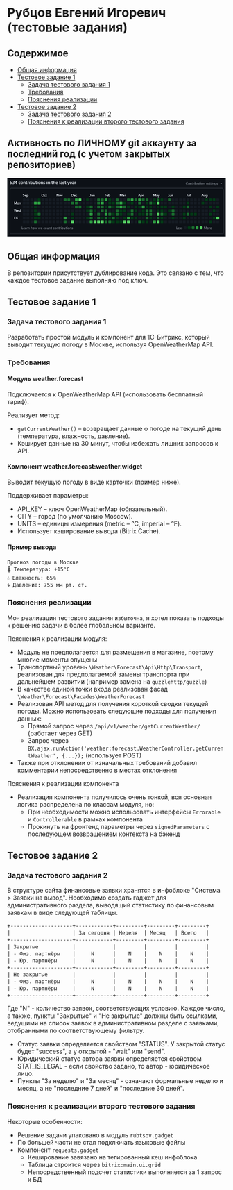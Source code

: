 # Рубцов Евгений Игоревич (тестовые задания)

## Содержимое
* [Общая информация](#общая-информация)
* [Тестовое задание 1](#тестовое-задание-1)
    * [Задача тестового задания 1](#задача-тестового-задания-1)
    * [Требования](#требования)
    * [Пояснения реализации](#пояснения-реализации)
* [Тестовое задание 2](#тестовое-задание-2)
  * [Задача тестового задания 2](#задача-тестового-задания-2)
  * [Пояснения к реализации второго тестового задания](#пояснения-к-реализации-второго-тестового-задания)

## Активность по ЛИЧНОМУ git аккаунту за последний год (с учетом закрытых репозиториев)
![Git активность](/git-activity/30-08-2025.png)

## Общая информация
В репозитории присутствует дублирование кода. Это связано с тем, что каждое тестовое задание выполняю под ключ.

## Тестовое задание 1
### Задача тестового задания 1
Разработать простой модуль и компонент для 1С-Битрикс, который выводит текущую погоду в Москве, используя OpenWeatherMap API.

### Требования
#### Модуль weather.forecast
Подключается к OpenWeatherMap API (использовать бесплатный тариф).

Реализует метод:
- `getCurrentWeather()` – возвращает данные о погоде на текущий день (температура, влажность, давление).
- Кэширует данные на 30 минут, чтобы избежать лишних запросов к API.

#### Компонент weather.forecast:weather.widget
Выводит текущую погоду в виде карточки (пример ниже).

Поддерживает параметры:
- API_KEY – ключ OpenWeatherMap (обязательный). 
- CITY – город (по умолчанию Moscow). 
- UNITS – единицы измерения (metric – °C, imperial – °F). 
- Использует кэширование вывода (Bitrix Cache).

#### Пример вывода
```plaintext
Прогноз погоды в Москве
🌡 Температура: +15°C
💧 Влажность: 65%
🌀 Давление: 755 мм рт. ст.
```

### Пояснения реализации
Моя реализация тестового задания `избыточна`, я хотел показать подходы к решению задачи в более глобальном варианте.

Пояснения к реализации модуля:
- Модуль не предполагается для размещения в магазине, поэтому многие моменты опущены
- Транспортный уровень `\Weather\Forecast\Api\Http\Transport`, реализован для предполагаемой замены транспорта при дальнейшем развитии (например замена на `guzzlehttp/guzzle`)
- В качестве единой точки входа реализован фасад `\Weather\Forecast\Facades\WeatherForecast`
- Реализован API метод для получения короткой сводки текущей погоды. Можно использовать следующие подходы для получения данных:
  - Прямой запрос через `/api/v1/weather/getCurrentWeather/` (работает через GET)
  - Запрос через `BX.ajax.runAction('weather:forecast.WeatherController.getCurrentWeather', {...});` (использует POST)
- Также при отклонении от изначальных требований добавил комментарии непосредственно в местах отклонения

Пояснения к реализации компонента
- Реализация компонента получилось очень тонкой, вся основная логика распределена по классам модуля, но:
  - При необходимости можно использовать интерфейсы `Errorable` и `Controllerable` в рамках компонента
  - Прокинуть на фронтенд параметры через `signedParameters` с последующем возвращением контекста на бэкенд

## Тестовое задание 2
### Задача тестового задания 2
В структуре сайта финансовые заявки хранятся в инфоблоке "Система > Заявки на вывод". Необходимо создать гаджет для административного раздела, выводящий статистику по финансовым заявкам в виде следующей таблицы.

```plaintext
+--------------------+------------+---------+---------+---------+
|                    | За сегодня | Неделя  | Месяц   | Всего   |
+--------------------+------------+---------+---------+---------+
| Закрытые           |            |         |         |         |
| - Физ. партнёры    |     N      |    N    |    N    |    N    |
| - Юр. партнёры     |     N      |    N    |    N    |    N    |
+--------------------+------------+---------+---------+---------+
| Не закрытые        |            |         |         |         |
| - Физ. партнёры    |     N      |    N    |    N    |    N    |
| - Юр. партнёры     |     N      |    N    |    N    |    N    |
+--------------------+------------+---------+---------+---------+
```

Где "N" - количество заявок, соответствующих условию. Каждое число, а также, пункты "Закрытые" и "Не закрытые" должны быть ссылками, ведущими на список заявок в административном разделе с заявками, отобранными по соответствующему фильтру.
- Статус заявки определяется свойством "STATUS". У закрытой статус будет "success", а у открытой - "wait" или "send".
- Юридический статус автора заявки определяется свойством STAT_IS_LEGAL - если свойство задано, то автор - юридическое лицо.
- Пункты "За неделю" и "За месяц" - означают формальные неделю и месяц, а не "последние 7 дней" и "последние 30 дней".

### Пояснения к реализации второго тестового задания
Некоторые особенности:
- Решение задачи упаковано в модуль `rubtsov.gadget`
- По большей части не стал подключать языковые файлы
- Компонент `requests.gadget`
  - Кеширование завязано на тегированный кеш инфоблока
  - Таблица строится через `bitrix:main.ui.grid`
  - Непосредственный подсчет статистики выполняется за 1 запрос к БД
